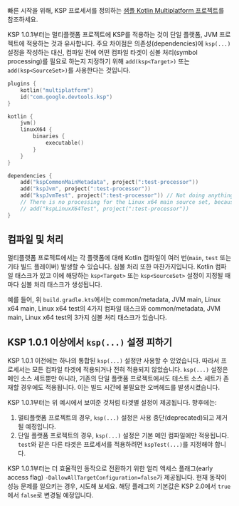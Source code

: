 [//]: # (title: Kotlin Multiplatform와 KSP)

빠른 시작을 위해, KSP 프로세서를 정의하는 [샘플 Kotlin Multiplatform 프로젝트](https://github.com/google/ksp/tree/main/examples/multiplatform)를 참조하세요.

KSP 1.0.1부터는 멀티플랫폼 프로젝트에 KSP를 적용하는 것이 단일 플랫폼, JVM 프로젝트에 적용하는 것과 유사합니다. 주요 차이점은 의존성(dependencies)에 `ksp(...)` 설정을 작성하는 대신, 컴파일 전에 어떤 컴파일 타겟이 심볼 처리(symbol processing)를 필요로 하는지 지정하기 위해 `add(ksp<Target>)` 또는 `add(ksp<SourceSet>)`를 사용한다는 것입니다.

```kotlin
plugins {
    kotlin("multiplatform")
    id("com.google.devtools.ksp")
}

kotlin {
    jvm()
    linuxX64 {
        binaries {
            executable()
        }
    }
}

dependencies {
    add("kspCommonMainMetadata", project(":test-processor"))
    add("kspJvm", project(":test-processor"))
    add("kspJvmTest", project(":test-processor")) // Not doing anything because there's no test source set for JVM
    // There is no processing for the Linux x64 main source set, because kspLinuxX64 isn't specified
    // add("kspLinuxX64Test", project(":test-processor"))
}
```

## 컴파일 및 처리

멀티플랫폼 프로젝트에서는 각 플랫폼에 대해 Kotlin 컴파일이 여러 번(`main`, `test` 또는 기타 빌드 플레이버) 발생할 수 있습니다. 심볼 처리 또한 마찬가지입니다. Kotlin 컴파일 태스크가 있고 이에 해당하는 `ksp<Target>` 또는 `ksp<SourceSet>` 설정이 지정될 때마다 심볼 처리 태스크가 생성됩니다.

예를 들어, 위 `build.gradle.kts`에서는 common/metadata, JVM main, Linux x64 main, Linux x64 test의 4가지 컴파일 태스크와 common/metadata, JVM main, Linux x64 test의 3가지 심볼 처리 태스크가 있습니다.

## KSP 1.0.1 이상에서 `ksp(...)` 설정 피하기

KSP 1.0.1 이전에는 하나의 통합된 `ksp(...)` 설정만 사용할 수 있었습니다. 따라서 프로세서는 모든 컴파일 타겟에 적용되거나 전혀 적용되지 않았습니다. `ksp(...)` 설정은 메인 소스 세트뿐만 아니라, 기존의 단일 플랫폼 프로젝트에서도 테스트 소스 세트가 존재할 경우에도 적용됩니다. 이는 빌드 시간에 불필요한 오버헤드를 발생시켰습니다.

KSP 1.0.1부터는 위 예시에서 보여준 것처럼 타겟별 설정이 제공됩니다. 향후에는:
1.  멀티플랫폼 프로젝트의 경우, `ksp(...)` 설정은 사용 중단(deprecated)되고 제거될 예정입니다.
2.  단일 플랫폼 프로젝트의 경우, `ksp(...)` 설정은 기본 메인 컴파일에만 적용됩니다. `test`와 같은 다른 타겟은 프로세서를 적용하려면 `kspTest(...)`를 지정해야 합니다.

KSP 1.0.1부터는 더 효율적인 동작으로 전환하기 위한 얼리 액세스 플래그(early access flag) `-DallowAllTargetConfiguration=false`가 제공됩니다. 현재 동작이 성능 문제를 일으키는 경우, 시도해 보세요. 해당 플래그의 기본값은 KSP 2.0에서 `true`에서 `false`로 변경될 예정입니다.